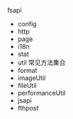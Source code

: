 fsapi

+ config
+ http
+ page
+ i18n
+ stat
+ util 常见方法集合
+ format
+ imageUtil
+ fileUtil
+ performanceUtil
+ jsapi
+ fthpost